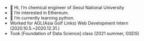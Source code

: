 - 👋 Hi, I’m chemical engineer of Seoul National University 
- 👀 I’m interested in Ethereum. 
- 🌱 I’m currently learning python.
- Worked for AGL(Asia Golf Links) Web Development Intern (2020.10.5.~2020.12.31.) 
- Took [Foundation of Data Science] class (2021 summer, GSDS) 
<!---
miserablesophomore/miserablesophomore is a ✨ special ✨ repository because its `README.md` (this file) appears on your GitHub profile.
You can click the Preview link to take a look at your changes.
--->
